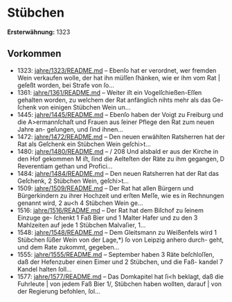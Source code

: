 # Stübchen

**Ersterwähnung:** 1323

## Vorkommen
- 1323: [jahre/1323/README.md](../jahre/1323/README.md) – Ebenſo hat er verordnet, wer fremden Wein verkaufen
wolle, der hat ihn müſſen ſhänken, wie er ihm vom Rat |
geſeßt worden, bei Strafe von ſo...
- 1361: [jahre/1361/README.md](../jahre/1361/README.md) – Weiter iſt ein Vogelſchießen-Eſſen gehalten worden,
zu welchem der Rat anfänglich nihts mehr als das Ge-
ſchenk von einigen Stübchen Wein un...
- 1445: [jahre/1445/README.md](../jahre/1445/README.md) – Ebenſo haben
der Voigt zu Freiburg und die A>ermannſchaſt und
Frauen aus ſeiner Pflege den Rat zum neuen Jahre an-
geſungen, und ſind ihnen...
- 1472: [jahre/1472/README.md](../jahre/1472/README.md) – Den neuen erwählten Ratsherren hat der Rat als
Geſchenk ein Stübchen Wein geſchi>t...
- 1480: [jahre/1480/README.md](../jahre/1480/README.md) – /
208 Und alsbald er aus der Kirche in den Hof gekommen
M iſt, ſind die Aelteſten der Räte zu ihm gegangen,
D Reverentiam gethan und Profici...
- 1484: [jahre/1484/README.md](../jahre/1484/README.md) – Den neuen Ratsherren hat der Rat das Geſchenk,
2 Stübchen Wein, geſchi>t...
- 1509: [jahre/1509/README.md](../jahre/1509/README.md) – Der Rat hat allen Bürgern und Bürgerkindern zu
ihrer Hochzeit und erſten Meſſe, wie es in Rechnungen
genannt wird, 2 au<h 4 Stübchen Wein ge...
- 1516: [jahre/1516/README.md](../jahre/1516/README.md) – Der Rat hat dem Biſchof zu ſeinem Einzuge ge-
ſchenkt 1 Faß Bier und 1 Malter Hafer und zu den
3 Mahlzeiten auf jede 1 Stübchen Malvaſier, 1...
- 1548: [jahre/1548/README.md](../jahre/1548/README.md) – Dem Gleitsmann zu Weißenfels wird 1 Stübchen
ſüßer Wein von der Lage,*) ſo von Leipzig anhero durch-
geht, und dem Rate zukommt, gegeben...
- 1555: [jahre/1555/README.md](../jahre/1555/README.md) – September haben 3 Räte beſchloſſen, daß der
Hefenzuber einen Eimer und 2 Stübchen, und die Faß-
kandel 7 Kandel halten ſoll...
- 1577: [jahre/1577/README.md](../jahre/1577/README.md) – Das Domkapitel hat ſi<h beklagt, daß die Fuhrleute |
von jedem Faß Bier 1/, Stübchen haben wollten, darauf |
von der Regierung befohlen, ſol...
